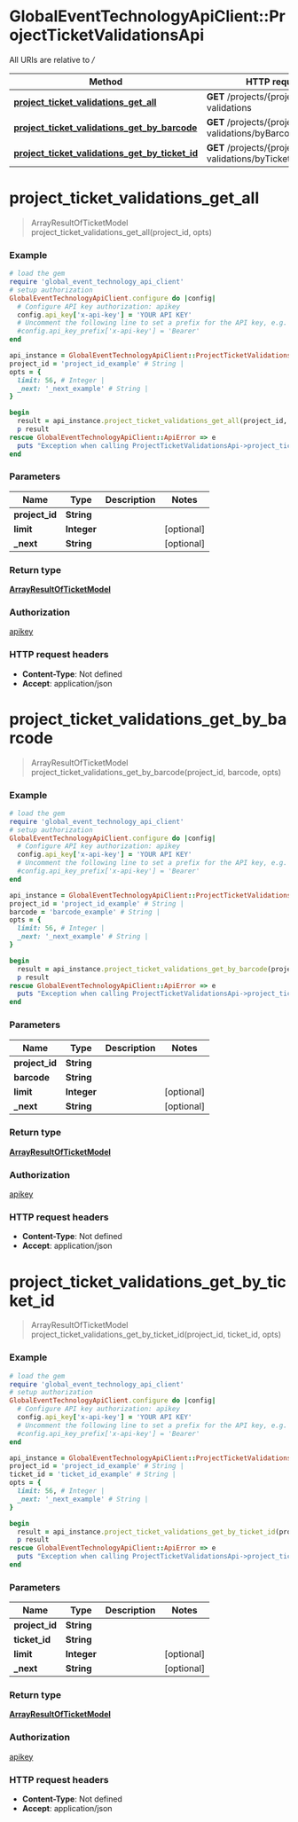 # GlobalEventTechnologyApiClient::ProjectTicketValidationsApi

All URIs are relative to */*

Method | HTTP request | Description
------------- | ------------- | -------------
[**project_ticket_validations_get_all**](ProjectTicketValidationsApi.md#project_ticket_validations_get_all) | **GET** /projects/{projectId}/ticket-validations | 
[**project_ticket_validations_get_by_barcode**](ProjectTicketValidationsApi.md#project_ticket_validations_get_by_barcode) | **GET** /projects/{projectId}/ticket-validations/byBarcode/{barcode} | 
[**project_ticket_validations_get_by_ticket_id**](ProjectTicketValidationsApi.md#project_ticket_validations_get_by_ticket_id) | **GET** /projects/{projectId}/ticket-validations/byTicketId/{ticketId} | 

# **project_ticket_validations_get_all**
> ArrayResultOfTicketModel project_ticket_validations_get_all(project_id, opts)



### Example
```ruby
# load the gem
require 'global_event_technology_api_client'
# setup authorization
GlobalEventTechnologyApiClient.configure do |config|
  # Configure API key authorization: apikey
  config.api_key['x-api-key'] = 'YOUR API KEY'
  # Uncomment the following line to set a prefix for the API key, e.g. 'Bearer' (defaults to nil)
  #config.api_key_prefix['x-api-key'] = 'Bearer'
end

api_instance = GlobalEventTechnologyApiClient::ProjectTicketValidationsApi.new
project_id = 'project_id_example' # String | 
opts = { 
  limit: 56, # Integer | 
  _next: '_next_example' # String | 
}

begin
  result = api_instance.project_ticket_validations_get_all(project_id, opts)
  p result
rescue GlobalEventTechnologyApiClient::ApiError => e
  puts "Exception when calling ProjectTicketValidationsApi->project_ticket_validations_get_all: #{e}"
end
```

### Parameters

Name | Type | Description  | Notes
------------- | ------------- | ------------- | -------------
 **project_id** | **String**|  | 
 **limit** | **Integer**|  | [optional] 
 **_next** | **String**|  | [optional] 

### Return type

[**ArrayResultOfTicketModel**](ArrayResultOfTicketModel.md)

### Authorization

[apikey](../README.md#apikey)

### HTTP request headers

 - **Content-Type**: Not defined
 - **Accept**: application/json



# **project_ticket_validations_get_by_barcode**
> ArrayResultOfTicketModel project_ticket_validations_get_by_barcode(project_id, barcode, opts)



### Example
```ruby
# load the gem
require 'global_event_technology_api_client'
# setup authorization
GlobalEventTechnologyApiClient.configure do |config|
  # Configure API key authorization: apikey
  config.api_key['x-api-key'] = 'YOUR API KEY'
  # Uncomment the following line to set a prefix for the API key, e.g. 'Bearer' (defaults to nil)
  #config.api_key_prefix['x-api-key'] = 'Bearer'
end

api_instance = GlobalEventTechnologyApiClient::ProjectTicketValidationsApi.new
project_id = 'project_id_example' # String | 
barcode = 'barcode_example' # String | 
opts = { 
  limit: 56, # Integer | 
  _next: '_next_example' # String | 
}

begin
  result = api_instance.project_ticket_validations_get_by_barcode(project_id, barcode, opts)
  p result
rescue GlobalEventTechnologyApiClient::ApiError => e
  puts "Exception when calling ProjectTicketValidationsApi->project_ticket_validations_get_by_barcode: #{e}"
end
```

### Parameters

Name | Type | Description  | Notes
------------- | ------------- | ------------- | -------------
 **project_id** | **String**|  | 
 **barcode** | **String**|  | 
 **limit** | **Integer**|  | [optional] 
 **_next** | **String**|  | [optional] 

### Return type

[**ArrayResultOfTicketModel**](ArrayResultOfTicketModel.md)

### Authorization

[apikey](../README.md#apikey)

### HTTP request headers

 - **Content-Type**: Not defined
 - **Accept**: application/json



# **project_ticket_validations_get_by_ticket_id**
> ArrayResultOfTicketModel project_ticket_validations_get_by_ticket_id(project_id, ticket_id, opts)



### Example
```ruby
# load the gem
require 'global_event_technology_api_client'
# setup authorization
GlobalEventTechnologyApiClient.configure do |config|
  # Configure API key authorization: apikey
  config.api_key['x-api-key'] = 'YOUR API KEY'
  # Uncomment the following line to set a prefix for the API key, e.g. 'Bearer' (defaults to nil)
  #config.api_key_prefix['x-api-key'] = 'Bearer'
end

api_instance = GlobalEventTechnologyApiClient::ProjectTicketValidationsApi.new
project_id = 'project_id_example' # String | 
ticket_id = 'ticket_id_example' # String | 
opts = { 
  limit: 56, # Integer | 
  _next: '_next_example' # String | 
}

begin
  result = api_instance.project_ticket_validations_get_by_ticket_id(project_id, ticket_id, opts)
  p result
rescue GlobalEventTechnologyApiClient::ApiError => e
  puts "Exception when calling ProjectTicketValidationsApi->project_ticket_validations_get_by_ticket_id: #{e}"
end
```

### Parameters

Name | Type | Description  | Notes
------------- | ------------- | ------------- | -------------
 **project_id** | **String**|  | 
 **ticket_id** | **String**|  | 
 **limit** | **Integer**|  | [optional] 
 **_next** | **String**|  | [optional] 

### Return type

[**ArrayResultOfTicketModel**](ArrayResultOfTicketModel.md)

### Authorization

[apikey](../README.md#apikey)

### HTTP request headers

 - **Content-Type**: Not defined
 - **Accept**: application/json



